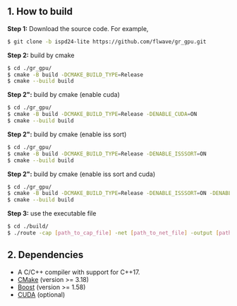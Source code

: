 ## 1. How to build

**Step 1:** Download the source code. For example,
```bash
$ git clone -b ispd24-lite https://github.com/flwave/gr_gpu.git
```

**Step 2:** build by cmake
```bash
$ cd ./gr_gpu/
$ cmake -B build -DCMAKE_BUILD_TYPE=Release
$ cmake --build build
```
**Step 2":** build by cmake (enable cuda)
```bash
$ cd ./gr_gpu/
$ cmake -B build -DCMAKE_BUILD_TYPE=Release -DENABLE_CUDA=ON
$ cmake --build build
```
**Step 2":** build by cmake (enable iss sort)
```bash
$ cd ./gr_gpu/
$ cmake -B build -DCMAKE_BUILD_TYPE=Release -DENABLE_ISSSORT=ON
$ cmake --build build
```
**Step 2":** build by cmake (enable iss sort and cuda)
```bash
$ cd ./gr_gpu/
$ cmake -B build -DCMAKE_BUILD_TYPE=Release -DENABLE_ISSSORT=ON -DENABLE_CUDA=ON
$ cmake --build build
```
**Step 3:** use the executable file
```bash
$ cd ./build/
$ ./route -cap [path_to_cap_file] -net [path_to_net_file] -output [path_to_output_file]
```
## 2. Dependencies

* A C/C++ compiler with support for C++17.
* [CMake](https://cmake.org/) (version >= 3.18)
* [Boost](https://www.boost.org/) (version >= 1.58)
* [CUDA](https://developer.nvidia.com/cuda-toolkit) (optional)
